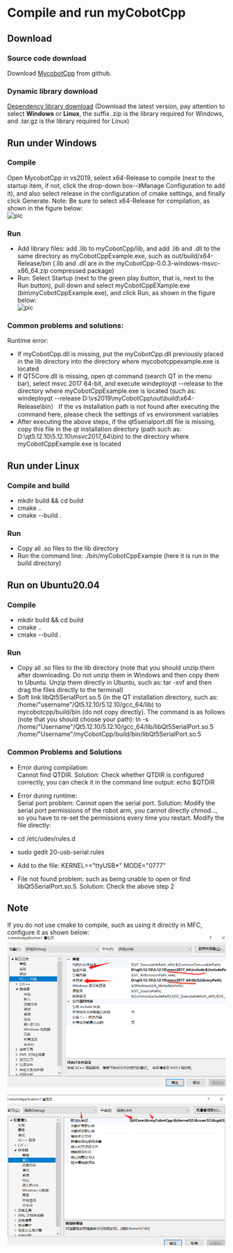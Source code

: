 # Compile and run myCobotCpp
## Download
### Source code download
Download [MycobotCpp](https://github.com/elephantrobotics/myCobotCpp/) from github. <br>
### Dynamic library download
[Dependency library download](https://github.com/elephantrobotics/myCobotCpp/tags) (Download the latest version, pay attention to select **Windows** or **Linux**, the suffix .zip is the library required for Windows, and .tar.gz is the library required for Linux)<br>

## Run under Windows

### Compile
Open MycobotCpp in vs2019, select x64-Release to compile (next to the startup item, if not, click the drop-down box--》Manage Configuration to add it), and also select release in the configuration of cmake settings, and finally click Generate. Note: Be sure to select x64-Release for compilation, as shown in the figure below: <br>
![pic](../../../resources/3-FunctionsAndApplications/6.developmentGuide/C++/compile/8-2-2.1-001.gif)
### Run
- Add library files: add .lib to myCobotCpp/lib, and add .lib and .dll to the same directory as myCobotCppExample.exe, such as out/build/x64-Release/bin (.lib and .dll are in the myCobotCpp-0.0.3-windows-msvc-x86_64.zip compressed package) <br>
- Run: Select Startup (next to the green play button, that is, next to the Run button), pull down and select myCobotCppEXample.exe (bin\myCobotCppExample.exe), and click Run, as shown in the figure below: <br>
![pic](../../../resources/3-FunctionsAndApplications/6.developmentGuide/C++/compile/8-2-2.1-002.gif)
### Common problems and solutions: <br>
Runtime error: <br>
- If myCobotCpp.dll is missing, put the myCobotCpp.dll previously placed in the lib directory into the directory where mycobotcppexample.exe is located <br>
- If QT5Core.dll is missing, open qt command (search QT in the menu bar), select msvc 2017 64-bit, and execute windeployqt --release to the directory where myCobotCppExample.exe is located (such as: windeployqt --release D:\vs2019\myCobotCpp\out\build\x64-Release\bin） If the vs installation path is not found after executing the command here, please check the settings of vs environment variables<br>
- After executing the above steps, if the qt5serialport.dll file is missing, copy this file in the qt installation directory (path such as: D:\qt5.12.10\5.12.10\msvc2017_64\bin) to the directory where myCobotCppExample.exe is located

## Run under Linux

### Compile and build
- mkdir build && cd build<br>
- cmake ..<br>
- cmake --build .<br>
### Run
- Copy all .so files to the lib directory<br>
- Run the command line: ./bin/myCobotCppExample (here it is run in the build directory)

##  Run on Ubuntu20.04

###  Compile
- mkdir build && cd build<br>
- cmake ..<br>
- cmake --build .<br>
###  Run
- Copy all .so files to the lib directory (note that you should unzip them after downloading. Do not unzip them in Windows and then copy them to Ubuntu. Unzip them directly in Ubuntu, such as: tar -xvf and then drag the files directly to the terminal)<br>
- Soft link libQt5SerialPort.so.5 (in the QT installation directory, such as: /home/"username"/Qt5.12.10/5.12.10/gcc_64/lib) to mycobotcpp/build/bin (do not copy directly). The command is as follows (note that you should choose your path): ln -s /home/"Username"/Qt5.12.10/5.12.10/gcc_64/lib/libQt5SerialPort.so.5 /home/"Username"/myCobotCpp/build/bin/libQt5SerialPort.so.5<br>

###  Common Problems and Solutions
- Error during compilation:<br>
Cannot find QTDIR. Solution: Check whether QTDIR is configured correctly, you can check it in the command line output: echo $QTDIR<br>

- Error during runtime:<br>
Serial port problem: Cannot open the serial port. Solution: Modify the serial port permissions of the robot arm, you cannot directly chmod..., so you have to re-set the permissions every time you restart. Modify the file directly:<br>

- cd /etc/udev/rules.d<br>
- sudo gedit 20-usb-serial.rules<br>
- Add to the file: KERNEL=="ttyUSB*" MODE="0777"<br>
- File not found problem: such as being unable to open or find libQt5SerialPort.so.5. Solution: Check the above step 2

## Note

If you do not use cmake to compile, such as using it directly in MFC, configure it as shown below:<br>
![pic](../../../resources/3-FunctionsAndApplications/6.developmentGuide/C++/compile/8-2-4.3-001.png)

![pic](../../../resources/3-FunctionsAndApplications/6.developmentGuide/C++/compile/8-2-4.3-002.png)